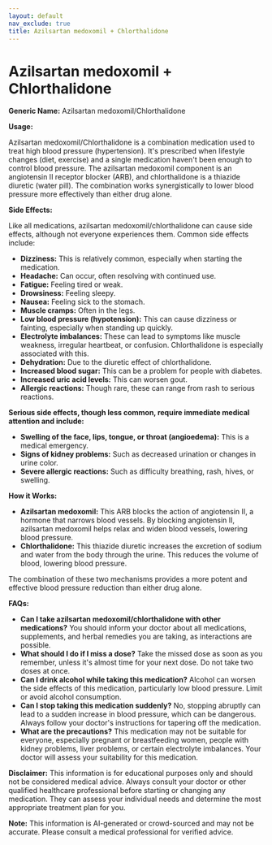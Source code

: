 ```yaml
---
layout: default
nav_exclude: true
title: Azilsartan medoxomil + Chlorthalidone
---
```


# Azilsartan medoxomil + Chlorthalidone

**Generic Name:** Azilsartan medoxomil/Chlorthalidone

**Usage:**

Azilsartan medoxomil/Chlorthalidone is a combination medication used to treat high blood pressure (hypertension).  It's prescribed when lifestyle changes (diet, exercise) and a single medication haven't been enough to control blood pressure.  The azilsartan medoxomil component is an angiotensin II receptor blocker (ARB), and chlorthalidone is a thiazide diuretic (water pill).  The combination works synergistically to lower blood pressure more effectively than either drug alone.

**Side Effects:**

Like all medications, azilsartan medoxomil/chlorthalidone can cause side effects, although not everyone experiences them.  Common side effects include:

* **Dizziness:** This is relatively common, especially when starting the medication.
* **Headache:**  Can occur, often resolving with continued use.
* **Fatigue:** Feeling tired or weak.
* **Drowsiness:** Feeling sleepy.
* **Nausea:** Feeling sick to the stomach.
* **Muscle cramps:** Often in the legs.
* **Low blood pressure (hypotension):** This can cause dizziness or fainting, especially when standing up quickly.
* **Electrolyte imbalances:**  These can lead to symptoms like muscle weakness, irregular heartbeat, or confusion.  Chlorthalidone is especially associated with this.
* **Dehydration:**  Due to the diuretic effect of chlorthalidone.
* **Increased blood sugar:** This can be a problem for people with diabetes.
* **Increased uric acid levels:** This can worsen gout.
* **Allergic reactions:** Though rare, these can range from rash to serious reactions.


**Serious side effects, though less common, require immediate medical attention and include:**

* **Swelling of the face, lips, tongue, or throat (angioedema):** This is a medical emergency.
* **Signs of kidney problems:** Such as decreased urination or changes in urine color.
* **Severe allergic reactions:** Such as difficulty breathing, rash, hives, or swelling.


**How it Works:**

* **Azilsartan medoxomil:** This ARB blocks the action of angiotensin II, a hormone that narrows blood vessels. By blocking angiotensin II, azilsartan medoxomil helps relax and widen blood vessels, lowering blood pressure.
* **Chlorthalidone:** This thiazide diuretic increases the excretion of sodium and water from the body through the urine. This reduces the volume of blood, lowering blood pressure.

The combination of these two mechanisms provides a more potent and effective blood pressure reduction than either drug alone.


**FAQs:**

* **Can I take azilsartan medoxomil/chlorthalidone with other medications?**  You should inform your doctor about all medications, supplements, and herbal remedies you are taking, as interactions are possible.
* **What should I do if I miss a dose?**  Take the missed dose as soon as you remember, unless it's almost time for your next dose.  Do not take two doses at once.
* **Can I drink alcohol while taking this medication?**  Alcohol can worsen the side effects of this medication, particularly low blood pressure. Limit or avoid alcohol consumption.
* **Can I stop taking this medication suddenly?**  No, stopping abruptly can lead to a sudden increase in blood pressure, which can be dangerous.  Always follow your doctor's instructions for tapering off the medication.
* **What are the precautions?**  This medication may not be suitable for everyone, especially pregnant or breastfeeding women, people with kidney problems, liver problems, or certain electrolyte imbalances. Your doctor will assess your suitability for this medication.


**Disclaimer:** This information is for educational purposes only and should not be considered medical advice.  Always consult your doctor or other qualified healthcare professional before starting or changing any medication.  They can assess your individual needs and determine the most appropriate treatment plan for you.


**Note:** This information is AI-generated or crowd-sourced and may not be accurate. Please consult a medical professional for verified advice.
